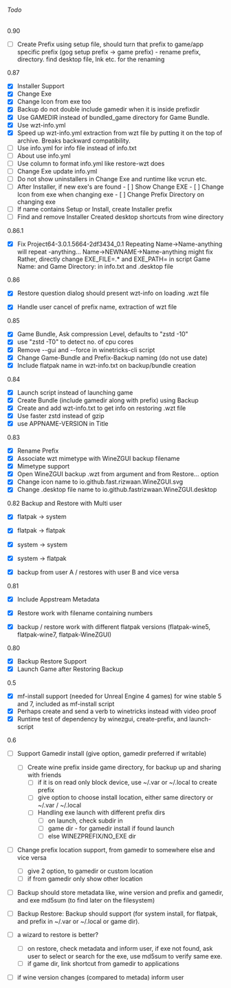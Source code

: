 ###### Todo

0.90

- [ ] Create Prefix using setup file, should turn that prefix to game/app specific prefix (gog setup prefix -> game prefix) - rename prefix, directory. find desktop file, lnk etc. for the renaming

0.87
- [x] Installer Support
- [x] Change Exe
- [x] Change Icon from exe too
- [x] Backup do not double include gamedir when it is inside prefixdir
- [x] Use GAMEDIR instead of bundled_game directory for Game Bundle.
- [x] Use wzt-info.yml
- [x] Speed up wzt-info.yml extraction from wzt file by putting it on the top of
      archive. Breaks backward compatibility.
- [ ] Use info.yml for info file instead of info.txt
- [ ] About use info.yml
- [ ] Use column to format info.yml like restore-wzt does
- [ ] Change Exe update info.yml
- [ ] Do not show uninstallers in Change Exe and runtime like vcrun etc.
- [ ] After Installer, if new exe's are found
      - [ ] Show Change EXE
      - [ ] Change Icon from exe when changing exe
      - [ ] Change Prefix Directory on changing exe
- [ ] If name contains Setup or Install, create Installer prefix
- [ ] Find and remove Installer Created desktop shortcuts from wine directory

0.86.1
- [x] Fix Project64-3.0.1.5664-2df3434_0.1 Repeating
      Name->Name-anything will repeat -anything...
      Name->NEWNAME->Name-anything might fix
      Rather, directly change EXE_FILE=.* and EXE_PATH= in script
      Game Name: and Game Directory: in info.txt and .desktop file

0.86
- [x] Restore question dialog should present wzt-info on loading .wzt file
- [x] Handle user cancel of prefix name, extraction of wzt file


0.85
- [x] Game Bundle, Ask compression Level, defaults to "zstd -10"
- [x] use "zstd -T0" to detect no. of cpu cores
- [x] Remove --gui and --force in winetricks-cli script
- [x] Change Game-Bundle and Prefix-Backup naming (do not use date)
- [x] Include flatpak name in wzt-info.txt on backup/bundle creation

0.84
- [x] Launch script instead of launching game
- [x] Create Bundle (include gamedir along with prefix) using Backup
- [x] Create and add wzt-info.txt to get info on restoring .wzt file
- [x] Use faster zstd instead of gzip
- [x] use APPNAME-VERSION in Title

0.83
- [x] Rename Prefix
- [x] Associate wzt mimetype with WineZGUI backup filename
- [x] Mimetype support
- [x] Open WineZGUI backup .wzt from argument and from Restore... option
- [x] Change icon name to io.github.fast.rizwaan.WineZGUI.svg
- [x] Change .desktop file name to io.github.fastrizwaan.WineZGUI.desktop

0.82
Backup and Restore with Multi user
- [x] flatpak -> system
- [x] flatpak -> flatpak
- [x] system -> system
- [x] system -> flatpak
- [x] backup from user A / restores with user B and vice versa


0.81

- [x] Include Appstream Metadata
- [x] Restore work with filename containing numbers
- [x] backup / restore work with different flatpak versions (flatpak-wine5, flatpak-wine7, flatpak-WineZGUI)



0.80

- [x] Backup Restore Support
- [x] Launch Game after Restoring Backup

0.5

- [x] mf-install support (needed for Unreal Engine 4 games) for wine stable 5 and 7, included as mf-install script
- [x] Perhaps create and send a verb to winetricks instead with video proof
- [x] Runtime test of dependency by winezgui, create-prefix, and launch-script

0.6

- [ ] Support Gamedir install (give option, gamedir preferred if writable)
  - [ ] Create wine prefix inside game directory, for backup up and sharing with friends
    - [ ] if it is on read only block device, use ~/.var or ~/.local to create prefix
    - [ ] give option to choose install location, either same directory or ~/.var / ~/.local
    - [ ] Handling exe launch with different prefix dirs
      - [ ] on launch, check subdir in
      - [ ] game dir - for gamedir install if found launch
      - [ ] else WINEZPREFIX/NO_EXE dir
- [ ] Change prefix location support, from gamedir to somewhere else and vice versa
  - [ ] give 2 option, to gamedir or custom location
  - [ ] if from gamedir only show other location
- [ ] Backup should store metadata like, wine version and prefix and gamedir, and exe md5sum (to find later on the filesystem)
- [ ] Backup  Restore: Backup should support (for system install, for flatpak, and prefix in ~/.var or ~/.local or game dir).
- [ ] a wizard to restore is better?
  - [ ] on restore, check metadata and inform user, if exe not found, ask user to select or search for the exe, use md5sum to verify same exe.
  - [ ] if game dir, link shortcut from gamedir to applications
- [ ] if wine version changes (compared to metada) inform user


